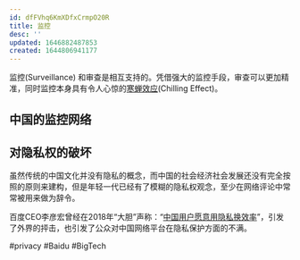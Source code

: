 ```yaml
---
id: dfFVhq6KmXDfxCrmpO20R
title: 监控
desc: ''
updated: 1646882487853
created: 1644806941177
---
```



监控(Surveillance) 和审查是相互支持的。凭借强大的监控手段，审查可以更加精准，同时监控本身具有令人心惊的[寒蝉效应](https://zh.wikipedia.org/wiki/%E5%AF%92%E8%9F%AC%E6%95%88%E6%87%89)(Chilling Effect)。

## 中国的监控网络



## 对隐私权的破坏

虽然传统的中国文化并没有隐私的概念，而中国的社会经济社会发展还没有完全按照的原则来建构，但是年轻一代已经有了模糊的隐私权观念，至少在网络评论中常常被用来做为辞令。

百度CEO李彦宏曾经在2018年“大胆”声称：“[中国用户愿意用隐私换效率](https://chinadigitaltimes.net/chinese/581631.html)”，引发了外界的抨击，也引发了公众对中国网络平台在隐私保护方面的不满。


#privacy #Baidu #BigTech 